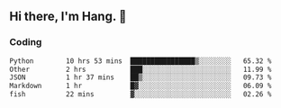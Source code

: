 ## Hi there, I'm Hang. 👋

### Coding

<!--START_SECTION:waka-->

```txt
Python        10 hrs 53 mins  ████████████████▒░░░░░░░░   65.32 %
Other         2 hrs           ███░░░░░░░░░░░░░░░░░░░░░░   11.99 %
JSON          1 hr 37 mins    ██▒░░░░░░░░░░░░░░░░░░░░░░   09.73 %
Markdown      1 hr            █▓░░░░░░░░░░░░░░░░░░░░░░░   06.09 %
fish          22 mins         ▓░░░░░░░░░░░░░░░░░░░░░░░░   02.26 %
```

<!--END_SECTION:waka-->
